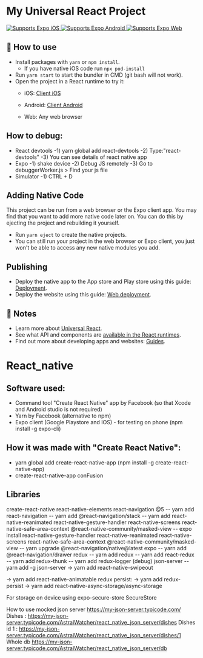 # My Universal React Project

<p>
  <!-- iOS -->
  <a href="https://itunes.apple.com/app/apple-store/id982107779">
    <img alt="Supports Expo iOS" longdesc="Supports Expo iOS" src="https://img.shields.io/badge/iOS-4630EB.svg?style=flat-square&logo=APPLE&labelColor=999999&logoColor=fff" />
  </a>
  <!-- Android -->
  <a href="https://play.google.com/store/apps/details?id=host.exp.exponent&referrer=blankexample">
    <img alt="Supports Expo Android" longdesc="Supports Expo Android" src="https://img.shields.io/badge/Android-4630EB.svg?style=flat-square&logo=ANDROID&labelColor=A4C639&logoColor=fff" />
  </a>
  <!-- Web -->
  <a href="https://docs.expo.io/workflow/web/">
    <img alt="Supports Expo Web" longdesc="Supports Expo Web" src="https://img.shields.io/badge/web-4630EB.svg?style=flat-square&logo=GOOGLE-CHROME&labelColor=4285F4&logoColor=fff" />
  </a>
</p>

## 🚀 How to use

- Install packages with `yarn` or `npm install`.
  - If you have native iOS code run `npx pod-install`
- Run `yarn start` to start the bundler in CMD (git bash will not work).
- Open the project in a React runtime to try it:
  - iOS: [Client iOS](https://itunes.apple.com/app/apple-store/id982107779)
  - Android: [Client Android](https://play.google.com/store/apps/details?id=host.exp.exponent&referrer=blankexample)
 
  - Web: Any web browser

## How to debug:
- React devtools
	-1) yarn global add react-devtools
	-2) Type:"react-devtools"
	-3) You can see details of react native app
- Expo
	-1) shake device
	-2) Debug JS remotely
	-3) Go to debuggerWorker.js > Find your js file
- Simulator
	-1) CTRL + D 
  
  
## Adding Native Code

This project can be run from a web browser or the Expo client app. You may find that you want to add more native code later on. You can do this by ejecting the project and rebuilding it yourself.

- Run `yarn eject` to create the native projects.
- You can still run your project in the web browser or Expo client, you just won't be able to access any new native modules you add.

## Publishing

- Deploy the native app to the App store and Play store using this guide: [Deployment](https://docs.expo.io/distribution/app-stores/).
- Deploy the website using this guide: [Web deployment](https://docs.expo.io/distribution/publishing-websites/).

## 📝 Notes

- Learn more about [Universal React](https://docs.expo.io/).
- See what API and components are [available in the React runtimes](https://docs.expo.io/versions/latest/).
- Find out more about developing apps and websites: [Guides](https://docs.expo.io/guides/).

# React_native
## Software used:
- Command tool "Create React Native" app by Facebook (so that Xcode and Android studio is not required)
- Yarn by Facebook (alternative to npm)
- Expo client (Google Playstore and IOS) - for testing on phone (npm install -g expo-cli)

## How it was made with "Create React Native":
- yarn global add create-react-native-app (npm install -g create-react-native-app)
- create-react-native-app conFusion

## Libraries
create-react-native
react-native-elements
react-navigation @5
-- yarn add react-navigation
-- yarn add @react-navigation/stack
-- yarn add react-native-reanimated react-native-gesture-handler react-native-screens react-native-safe-area-context @react-native-community/masked-view
-- expo install react-native-gesture-handler react-native-reanimated react-native-screens react-native-safe-area-context @react-native-community/masked-view
-- yarn upgrade @react-navigation/native@latest
expo
-- yarn add @react-navigation/drawer
redux
-- yarn add redux
-- yarn add react-redux
-- yarn add redux-thunk
-- yarn add redux-logger (debug)
json-server
-- yarn add -g json-server 
→ yarn add react-native-swipeout

→ yarn add react-native-animatable
redux persist:
→ yarn add redux-persist
→ yarn add react-native-async-storage/async-storage

For storage on device using expo-secure-store SecureStore

How to use mocked json server
https://my-json-server.typicode.com/
Dishes : https://my-json-server.typicode.com/AstralWatcher/react_native_json_server/dishes
Dishes id 1 : https://my-json-server.typicode.com/AstralWatcher/react_native_json_server/dishes/1
Whole db https://my-json-server.typicode.com/AstralWatcher/react_native_json_server/db